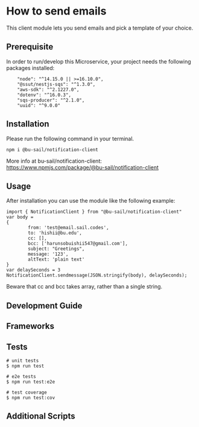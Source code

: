 # How to send emails

This client module lets you send emails and pick a template of your choice.

## Prerequisite

In order to run/develop this Microservice, your project needs the following packages installed:

```
    "node": "^14.15.0 || >=16.10.0",
    "@ssut/nestjs-sqs": "^1.3.0",
    "aws-sdk": "^2.1227.0",
    "dotenv": "^16.0.3",
    "sqs-producer": "^2.1.0",
    "uuid": "^9.0.0"
```

## Installation

Please run the following command in your terminal.

```
npm i @bu-sail/notification-client
```

More info at bu-sail/notification-client: https://www.npmjs.com/package/@bu-sail/notification-client

## Usage

After installation you can use the module like the following example:

```
import { NotificationClient } from "@bu-sail/notification-client"
var body =
{
        from: 'test@email.sail.codes',
        to: 'hishii@bu.edu',
        cc: [],
        bcc: ['harunsobuishii547@gmail.com'],
        subject: "Greetings",
        message: '123',
        altText: 'plain text'
}
var delaySeconds = 3
NotificationClient.sendmessage(JSON.stringify(body), delaySeconds);
```

Beware that cc and bcc takes array, rather than a single string.

## Development Guide
## Frameworks
## Tests
```
# unit tests
$ npm run test

# e2e tests
$ npm run test:e2e

# test coverage
$ npm run test:cov
```
## Additional Scripts
